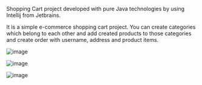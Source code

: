 Shopping Cart project developed with pure Java technologies by using Intellij from Jetbrains.

It is a simple e-commerce shopping cart project. You can create categories which belong to each other and add created products to those categories and create order with username, address and product items.

![image](https://user-images.githubusercontent.com/26629591/94365812-7f17bf80-00dc-11eb-8e75-7367f7ce00aa.png)



![image](https://user-images.githubusercontent.com/26629591/94365746-fef15a00-00db-11eb-8147-78868a504182.png)


![image](https://user-images.githubusercontent.com/26629591/94365820-92c32600-00dc-11eb-8487-b3428f761b8a.png)
